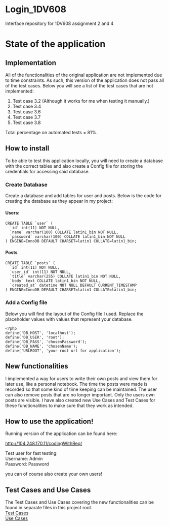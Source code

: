 # Login_1DV608
Interface repository for 1DV608 assignment 2 and 4

# State of the application
## Implementation
All of the functionalities of the original application are not implemented due to time constraints.
As such, this version of the application does not pass all of the test cases.
Below you will see a list of the test cases that are not implemented:
1. Test case 3.2 (Although it works for me when testing it manually.)
2. Test case 3.4
4. Test case 3.6
5. Test case 3.7
6. Test case 3.8

Total percentage on automated tests = 81%.

## How to install

To be able to test this application locally, you will need to create a database with the correct tables and also create a Config file for storing the credentials for accessing said database.

### Create Database
Create a database and add tables for user and posts.
Below is the code for creating the database as they appear in my project:

#### Users:

~~~~
CREATE TABLE `user` (
  `id` int(11) NOT NULL,
  `name` varchar(100) COLLATE latin1_bin NOT NULL,
  `password` varchar(100) COLLATE latin1_bin NOT NULL
) ENGINE=InnoDB DEFAULT CHARSET=latin1 COLLATE=latin1_bin;
  ~~~~ 


#### Posts
~~~~
CREATE TABLE `posts` (
  `id` int(11) NOT NULL,
  `user_id` int(11) NOT NULL,
  `title` varchar(255) COLLATE latin1_bin NOT NULL,
  `body` text COLLATE latin1_bin NOT NULL,
  `created_at` datetime NOT NULL DEFAULT CURRENT_TIMESTAMP
) ENGINE=InnoDB DEFAULT CHARSET=latin1 COLLATE=latin1_bin;
~~~~

### Add a Config file
Below you will find the layout of the Config file I used. Replace the placeholder values with values that represent your database.
~~~~
<?php
define('DB_HOST', 'localhost');
define('DB_USER', 'root');
define('DB_PASS', 'chosenPassword');
define('DB_NAME', 'chosenName');
define('URLROOT', 'your root url for application');
~~~~

## New functionalities
I implemented a way for users to write their own posts and view them for later use, like a personal notebook. The time the posts were made is recorded so that some kind of time keeping can be maintained. The user can also remove posts that are no longer important. Only the users own posts are visible. I have also created new Use Cases and Test Cases for these functionalities to make sure that they work as intended.

## How to use the application!

Running version of the application can be found here: 

http://104.248.170.11/codingWithReq/

Test user for fast testing:<br/>
Username: Admin<br/>
Password: Password<br/>

you can of course also create your own users!

## Test Cases and Use Cases
The Test Cases and Use Cases covering the new functionalities can be found in separate files in this project root.<br/>
[Test Cases](https://github.com/simonnice/codingWithReq/blob/master/TestCases.md)<br/>
[Use Cases](https://github.com/simonnice/codingWithReq/blob/master/UseCases.md)








